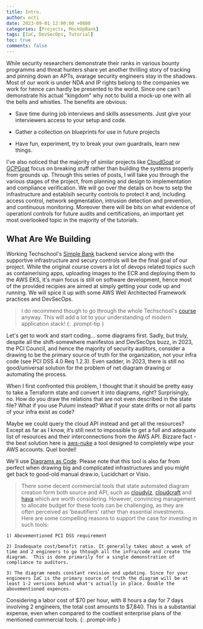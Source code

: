 ```yaml
---
title: Intro. 
author: octi
date: 2023-09-01 12:00:00 +0800
categories: [Projects, MockUpBank]
tags: [IaC, DevSecOps, Tutorial]
toc: true
comments: false
---
```


While security researchers demonstrate their ranks in various bounty programms and threat hunters share yet another thrilling story of tracking and pinning down an APTs, avarage security engineers stay in the shadows. Most of our work is under NDA and IP rights belong to the companies we work for hence can hardly be presented to the world. Since one can't demonstrate his actual "kingdom" why not to build a mock-up one with all the bells and whistles. The benefits are obvious:

- Save time during job interviews and skills assessments. Just give your interviewers access to your setup and code.

- Gather a collection on blueprints for use in future projects

- Have fun, experiment, try to break your own guardrails, learn new things.

I've also noticed that the majority of similar projects like [CloudGoat](https://github.com/RhinoSecurityLabs/cloudgoat) or [GCPGoat](https://github.com/ine-labs/GCPGoat) focus on breaking stuff rather than building the systems properly from grounds up. Through this series of posts, I will take you through the various stages of the project, from planning and design to implementation and compliance verification. We will go over the details on how to setp the infrastructure and establsih security controls to protect it and, including access control, network segmentation, intrusion detection and prevention, and continuous monitoring. Moreover there will be bits on what evidence of operationl controls for future audits and certifications, an important yet most overlooked topic in the majority of the tutorials.

## What Are We Building

Working Techschool's [Simple Bank](https://github.com/techschool/simplebank) backend service along with the supportive infrastructure and secury controls will be the final goal of our project. While the original course covers a lot of devops related topics such as containerising apps, uploading images to the ECR and deploying them to the AWS EKS, it's main focus is still on software development, hence most of the provided recipies are aimed at simply getting your code up and running. We will spice it up with some AWS Well Architected Framework practices and DevSecOps.
> I do recommend though to go through the whole Techschool's [course](https://www.youtube.com/c/TECHSCHOOLGURU) anyway. This will add a lot to your understanding of modern application stack!
{: .prompt-tip }

Let's get to work and start coding... some diagrams first. Sadly, but truly, despite all the shift-somewhere manifestos and DevSecOps buzz, in 2023, the PCI Council, and hence the majority of security auditors, consider a drawing to be the primary source of truth for the organization, not your infra code (see PCI DSS 4.0 Req 1.2.3). Even sadder, in 2023, there is still no good/universal solution for the problem of net diagram drawing or automating the process.

When I first confronted this problem, I thought that it should be pretty easy to take a Terraform state and convert it into diagrams, right? Surprisingly, no. How do you draw the relations that are not even described in the state file? What if you use Pulumi instead? What if your state drifts or not all parts of your infra exist as code?

Maybe we could query the cloud API instead and get all the resources? Except as far as I know, it’s still next to impossible to get a full and adequate list of resources and their interconnections from the AWS API.
Bizzare fact - the best solution here is  [aws-nuke](https://github.com/rebuy-de/aws-nuke) a tool designed to completely wipe your AWS accounts. Quel bordel!

We'll use [Diagrams as Code](https://diagrams.mingrammer.com/). Please note that this tool is also far from perfect when drawing big and complicated infrastructures and you might get back to good-old manual draw.io, Lucidchart or Visio.

> There some decent commercial tools that state automated diagram creation form both source and API, such as [cloudviz](https://cloudviz.io), [cloudcraft](https://www.cloudcraft.co/) and [hava](https://www.hava.io) which are worth considering. However, convincing management to allocate budget for these tools can be challenging, as they are often perceived as 'beautifiers' rather than essential investments. Here are some compelling reasons to support the case for investing in such tools:

    1) Abovementioned PCI DSS requirement

    2) Inadequate cost/benefit ratio. It generally takes about a week of time and 2 engineers to go thtough all the infra/code and create the diagram.  This is done primarily for a single demonstration of compliance to auditors.

    3) The diagram needs constant revision and updating. Since for your engineers IaC is the primary source of truth the diagram will be at least 1-2 versions behind what's actually in place. Double the abovementioned expences.

Considering a labor cost of $70 per hour, with 8 hours a day for 7 days involving 2 engineers, the total cost amounts to $7,840. This is a substantial expense, even when compared to the costliest enterprise plans of the mentioned commercial tools.
{: .prompt-info }
